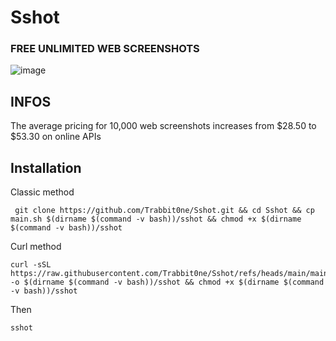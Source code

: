 # Sshot
### FREE UNLIMITED WEB SCREENSHOTS
![image](https://github.com/user-attachments/assets/35155380-d460-4872-bfda-6292bf7f4d76)

## INFOS
The average pricing for 10,000 web screenshots
increases from $28.50 to $53.30 on online APIs

## Installation

Classic method
```
 git clone https://github.com/Trabbit0ne/Sshot.git && cd Sshot && cp main.sh $(dirname $(command -v bash))/sshot && chmod +x $(dirname $(command -v bash))/sshot
```
Curl method
```
curl -sSL https://raw.githubusercontent.com/Trabbit0ne/Sshot/refs/heads/main/main.sh -o $(dirname $(command -v bash))/sshot && chmod +x $(dirname $(command -v bash))/sshot
```
Then

``
sshot
``
